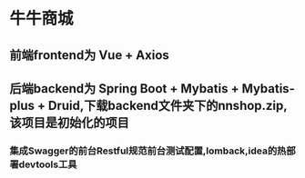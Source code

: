 # 牛牛商城
## 前端frontend为 Vue + Axios
## 后端backend为 Spring Boot + Mybatis + Mybatis-plus + Druid,下载backend文件夹下的nnshop.zip,该项目是初始化的项目
###  集成Swagger的前台Restful规范前台测试配置,lomback,idea的热部署devtools工具
